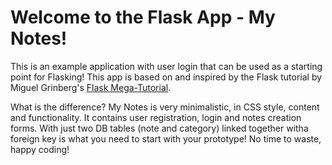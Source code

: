# Welcome to the Flask App - My Notes!

This is an example application with user login that can be used as a starting point
for Flasking! This app is based on and inspired by the Flask tutorial by Miguel Grinberg's
[Flask Mega-Tutorial](https://blog.miguelgrinberg.com/post/the-flask-mega-tutorial-part-i-hello-world). 

What is the difference? My Notes is very minimalistic, in CSS style, content and functionality. 
It contains user registration, login and notes creation forms. 
With just two DB tables (note and category) linked together witha foreign key is what you 
need to start with your prototype! No time to waste, happy coding!